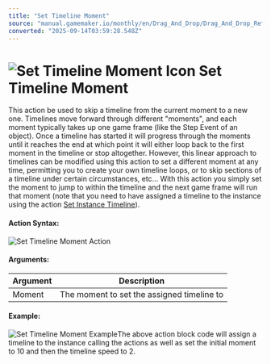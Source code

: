 ```yaml
---
title: "Set Timeline Moment"
source: "manual.gamemaker.io/monthly/en/Drag_And_Drop/Drag_And_Drop_Reference/Timelines/Set_Timeline_Moment.htm"
converted: "2025-09-14T03:59:28.548Z"
---
```


# ![Set Timeline Moment Icon](../../../assets/Images/Scripting_Reference/Drag_And_Drop/Reference/Timelines/i_Timelines_Set_Timeline_Moment.png) Set Timeline Moment

This action be used to skip a timeline from the current moment to a new one. Timelines move forward through different "moments", and each moment typically takes up one game frame (like the Step Event of an object). Once a timeline has started it will progress through the moments until it reaches the end at which point it will either loop back to the first moment in the timeline or stop altogether. However, this linear approach to timelines can be modified using this action to set a different moment at any time, permitting you to create your own timeline loops, or to skip sections of a timeline under certain circumstances, etc... With this action you simply set the moment to jump to within the timeline and the next game frame will run that moment (note that you need to have assigned a timeline to the instance using the action [Set Instance Timeline](Set_Instance_Timeline.md)).

#### Action Syntax:

![Set Timeline Moment Action](../../../assets/Images/Scripting_Reference/Drag_And_Drop/Reference/Timelines/a_Timelines_Set_Timeline_Moment.png)

#### Arguments:

| Argument | Description |
| --- | --- |
| Moment | The moment to set the assigned timeline to |

#### Example:

![Set Timeline Moment Example](../../../assets/Images/Scripting_Reference/Drag_And_Drop/Reference/Timelines/e_Timelines_Set_Instance_Timeline.png)The above action block code will assign a timeline to the instance calling the actions as well as set the initial moment to 10 and then the timeline speed to 2.